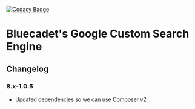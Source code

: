 [![Codacy Badge](https://api.codacy.com/project/badge/Grade/23b6df713d3f4957817281c453fe1f97)](https://www.codacy.com/app/pingevt/bluecadet_gcse?utm_source=github.com&amp;utm_medium=referral&amp;utm_content=bluecadet/bluecadet_gcse&amp;utm_campaign=Badge_Grade)

# Bluecadet's Google Custom Search Engine

## Changelog

### 8.x-1.0.5

- Updated dependencies so we can use Composer v2

